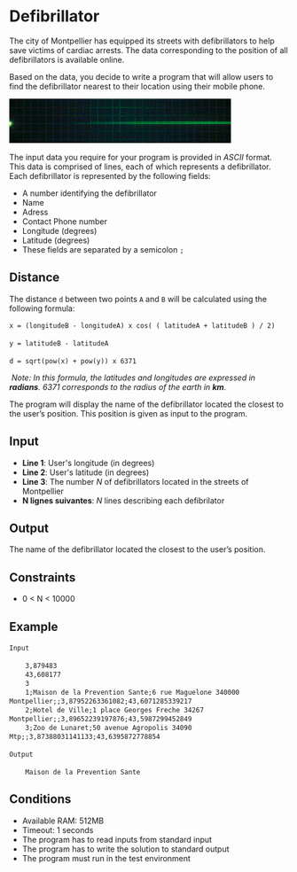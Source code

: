 # Defibrillator

The city of Montpellier has equipped its streets with defibrillators to help save victims of cardiac arrests. The data corresponding to the position of all defibrillators is available online.

Based on the data, you decide to write a program that will allow users to find the defibrillator nearest to their location using their mobile phone.

![heartbeat](img/heart.gif 'heartbeat')

The input data you require for your program is provided in _ASCII_ format.
This data is comprised of lines, each of which represents a defibrillator. Each defibrillator is represented by the following fields:

* A number identifying the defibrillator
* Name
* Adress
* Contact Phone number
* Longitude (degrees)
* Latitude (degrees)
* These fields are separated by a semicolon `;`

## Distance

The distance ``d`` between two points ``A`` and ``B`` will be calculated using the following formula:

    x = (longitudeB - longitudeA) x cos( ( latitudeA + latitudeB ) / 2)

    y = latitudeB - latitudeA

    d = sqrt(pow(x) + pow(y)) x 6371
​
_Note: In this formula, the latitudes and longitudes are expressed in **radians**. 6371 corresponds to the radius of the earth in **km**._

The program will display the name of the defibrillator located the closest to the user’s position. This position is given as input to the program.

## Input

* **Line 1**: User's longitude (in degrees)
* **Line 2**: User's latitude (in degrees)
* **Line 3**: The number _N_ of defibrillators located in the streets of Montpellier
* **N lignes suivantes**: _N_ lines describing each defibrilator

## Output

The name of the defibrillator located the closest to the user’s position.

## Constraints

* 0 < N < 10000

## Example

    Input

        3,879483
        43,608177
        3
        1;Maison de la Prevention Sante;6 rue Maguelone 340000 Montpellier;;3,87952263361082;43,6071285339217
        2;Hotel de Ville;1 place Georges Freche 34267 Montpellier;;3,89652239197876;43,5987299452849
        3;Zoo de Lunaret;50 avenue Agropolis 34090 Mtp;;3,87388031141133;43,6395872778854

    Output

        Maison de la Prevention Sante

## Conditions

* Available RAM: 512MB
* Timeout: 1 seconds
* The program has to read inputs from standard input
* The program has to write the solution to standard output
* The program must run in the test environment